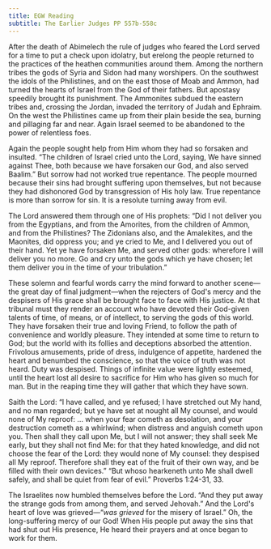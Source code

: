 ```yaml
---
title: EGW Reading
subtitle: The Earlier Judges PP 557b-558c
---
```


After the death of Abimelech the rule of judges who feared the Lord served for a time to put a check upon idolatry, but erelong the people returned to the practices of the heathen communities around them. Among the northern tribes the gods of Syria and Sidon had many worshipers. On the southwest the idols of the Philistines, and on the east those of Moab and Ammon, had turned the hearts of Israel from the God of their fathers. But apostasy speedily brought its punishment. The Ammonites subdued the eastern tribes and, crossing the Jordan, invaded the territory of Judah and Ephraim. On the west the Philistines came up from their plain beside the sea, burning and pillaging far and near. Again Israel seemed to be abandoned to the power of relentless foes.

Again the people sought help from Him whom they had so forsaken and insulted. “The children of Israel cried unto the Lord, saying, We have sinned against Thee, both because we have forsaken our God, and also served Baalim.” But sorrow had not worked true repentance. The people mourned because their sins had brought suffering upon themselves, but not because they had dishonored God by transgression of His holy law. True repentance is more than sorrow for sin. It is a resolute turning away from evil.

The Lord answered them through one of His prophets: “Did I not deliver you from the Egyptians, and from the Amorites, from the children of Ammon, and from the Philistines? The Zidonians also, and the Amalekites, and the Maonites, did oppress you; and ye cried to Me, and I delivered you out of their hand. Yet ye have forsaken Me, and served other gods: wherefore I will deliver you no more. Go and cry unto the gods which ye have chosen; let them deliver you in the time of your tribulation.”

These solemn and fearful words carry the mind forward to another scene—the great day of final judgment—when the rejecters of God's mercy and the despisers of His grace shall be brought face to face with His justice. At that tribunal must they render an account who have devoted their God-given talents of time, of means, or of intellect, to serving the gods of this world. They have forsaken their true and loving Friend, to follow the path of convenience and worldly pleasure. They intended at some time to return to God; but the world with its follies and deceptions absorbed the attention. Frivolous amusements, pride of dress, indulgence of appetite, hardened the heart and benumbed the conscience, so that the voice of truth was not heard. Duty was despised. Things of infinite value were lightly esteemed, until the heart lost all desire to sacrifice for Him who has given so much for man. But in the reaping time they will gather that which they have sown.

Saith the Lord: “I have called, and ye refused; I have stretched out My hand, and no man regarded; but ye have set at nought all My counsel, and would none of My reproof: ... when your fear cometh as desolation, and your destruction cometh as a whirlwind; when distress and anguish cometh upon you. Then shall they call upon Me, but I will not answer; they shall seek Me early, but they shall not find Me: for that they hated knowledge, and did not choose the fear of the Lord: they would none of My counsel: they despised all My reproof. Therefore shall they eat of the fruit of their own way, and be filled with their own devices.” “But whoso hearkeneth unto Me shall dwell safely, and shall be quiet from fear of evil.” Proverbs 1:24-31, 33.

The Israelites now humbled themselves before the Lord. “And they put away the strange gods from among them, and served Jehovah.” And the Lord's heart of love was grieved—“_was grieved_ for the misery of Israel.” Oh, the long-suffering mercy of our God! When His people put away the sins that had shut out His presence, He heard their prayers and at once began to work for them.
